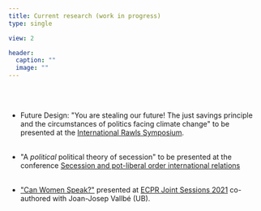 ```yaml
---
title: Current research (work in progress)
type: single

view: 2

header:
  caption: ""
  image: ""
---
```

<br/><br/>
* Future Design: "You are stealing our future! The just savings principle and the circumstances of politics facing climate change" to be presented at the [International Rawls Symposium](https://philevents.org/event/show/88726).<br/><br/>

* "A *political* political theory of secession" to be presented at the conference [Secession and pot-liberal order international relations](https://standinggroups.ecpr.eu/ssc/wp-content/uploads/sites/56/2021/05/Call-for-Papers.pdf)<br/><br/>

* ["Can Women Speak?"](static/uploads/WomenSpeak_vSep2020.pdf) presented at [ECPR Joint Sessions 2021](https://ecpr.eu/JointSessions) co-authored with Joan-Josep Vallbé (UB).<br/><br/> 


